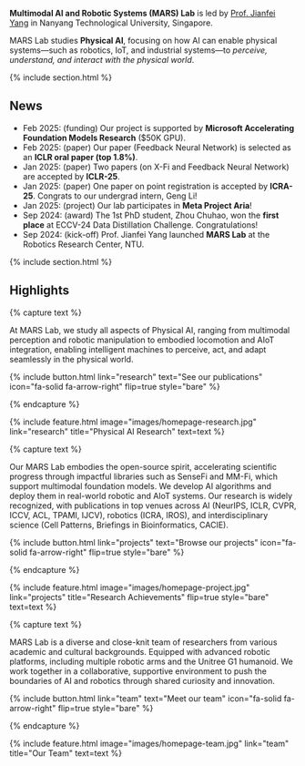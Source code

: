 ---
---

**Multimodal AI and Robotic Systems (MARS) Lab** is led by [Prof. Jianfei Yang](https://marsyang.site/) in Nanyang Technological University, Singapore. 

MARS Lab studies **Physical AI**, focusing on how AI can enable physical systems—such as robotics, IoT, and industrial systems—to *perceive, understand, and interact with the physical world*.

{% include section.html %}

## News
- Feb 2025: (funding) Our project is supported by **Microsoft Accelerating Foundation Models Research** ($50K GPU).
- Feb 2025: (paper) Our paper (Feedback Neural Network) is selected as an **ICLR oral paper (top 1.8%)**.
- Jan 2025: (paper) Two papers (on X-Fi and Feedback Neural Network) are accepted by **ICLR-25**.
- Jan 2025: (paper) One paper on point registration is accepted by **ICRA-25**. Congrats to our undergrad intern, Geng Li!
- Jan 2025: (project) Our lab participates in **Meta Project Aria**!
- Sep 2024: (award) The 1st PhD student, Zhou Chuhao, won the **first place** at ECCV-24 Data Distillation Challenge. Congratulations!
- Sep 2024: (kick-off) Prof. Jianfei Yang launched **MARS Lab** at the Robotics Research Center, NTU.

{% include section.html %}

## Highlights

{% capture text %}

At MARS Lab, we study all aspects of Physical AI, ranging from multimodal perception and robotic manipulation to embodied locomotion and AIoT integration, enabling intelligent machines to perceive, act, and adapt seamlessly in the physical world.

{%
  include button.html
  link="research"
  text="See our publications"
  icon="fa-solid fa-arrow-right"
  flip=true
  style="bare"
%}

{% endcapture %}

{%
  include feature.html
  image="images/homepage-research.jpg"
  link="research"
  title="Physical AI Research"
  text=text
%}

{% capture text %}

Our MARS Lab embodies the open-source spirit, accelerating scientific progress through impactful libraries such as SenseFi and MM-Fi, which support multimodal foundation models. We develop AI algorithms and deploy them in real-world robotic and AIoT systems. Our research is widely recognized, with publications in top venues across AI (NeurIPS, ICLR, CVPR, ICCV, ACL, TPAMI, IJCV), robotics (ICRA, IROS), and interdisciplinary science (Cell Patterns, Briefings in Bioinformatics, CACIE).

{%
  include button.html
  link="projects"
  text="Browse our projects"
  icon="fa-solid fa-arrow-right"
  flip=true
  style="bare"
%}

{% endcapture %}

{%
  include feature.html
  image="images/homepage-project.jpg"
  link="projects"
  title="Research Achievements"
  flip=true
  style="bare"
  text=text
%}

{% capture text %}

MARS Lab is a diverse and close-knit team of researchers from various academic and cultural backgrounds. Equipped with advanced robotic platforms, including multiple robotic arms and the Unitree G1 humanoid. We work together in a collaborative, supportive environment to push the boundaries of AI and robotics through shared curiosity and innovation.

{%
  include button.html
  link="team"
  text="Meet our team"
  icon="fa-solid fa-arrow-right"
  flip=true
  style="bare"
%}

{% endcapture %}

{%
  include feature.html
  image="images/homepage-team.jpg"
  link="team"
  title="Our Team"
  text=text
%}

